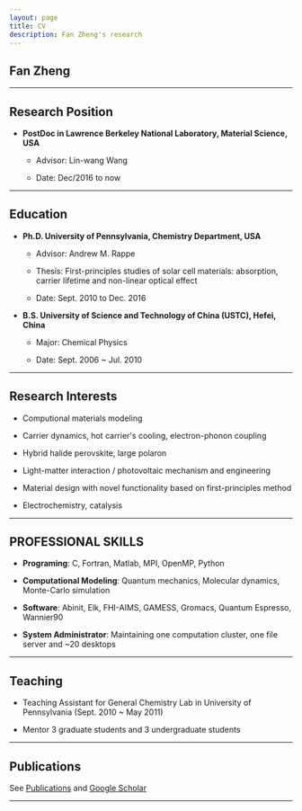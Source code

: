 ```yaml
---
layout: page
title: CV
description: Fan Zheng's research
---
```


## Fan Zheng
---

## Research Position

- **PostDoc in Lawrence Berkeley National Laboratory, Material Science, USA**

    - Advisor:    Lin-wang Wang

    - Date:  Dec/2016 to now

---


## Education

- **Ph.D. University of Pennsylvania, Chemistry Department, USA**

    - Advisor:    Andrew M. Rappe

    - Thesis: First-principles studies of solar cell materials: absorption, carrier lifetime and non-linear optical effect

    - Date: Sept. 2010 to Dec. 2016

- **B.S. University of Science and Technology of China (USTC), Hefei, China**

    - Major:     Chemical Physics

    - Date: Sept. 2006 ~ Jul. 2010

---


## Research Interests

- Computional materials modeling

- Carrier dynamics, hot carrier's cooling, electron-phonon coupling

- Hybrid halide perovskite, large polaron

- Light-matter interaction / photovoltaic mechanism and engineering

- Material design with novel functionality based on first-principles method

- Electrochemistry, catalysis

---



## PROFESSIONAL SKILLS

- **Programing**: C, Fortran, Matlab, MPI, OpenMP, Python

- **Computational Modeling**: Quantum mechanics, Molecular dynamics, Monte-Carlo simulation

- **Software**: Abinit, Elk, FHI-AIMS, GAMESS, Gromacs, Quantum Espresso, Wannier90

- **System Administrator**: Maintaining one computation cluster, one file server and ~20 desktops

---


## Teaching

- Teaching Assistant for General Chemistry Lab in University of Pennsylvania (Sept. 2010 ~ May 2011)

- Mentor 3 graduate students and 3 undergraduate students

---


## Publications

See [Publications](/pages/publication.html) and [Google Scholar](https://scholar.google.com/citations?user=KwRlfz0AAAAJ&hl=en)

---



